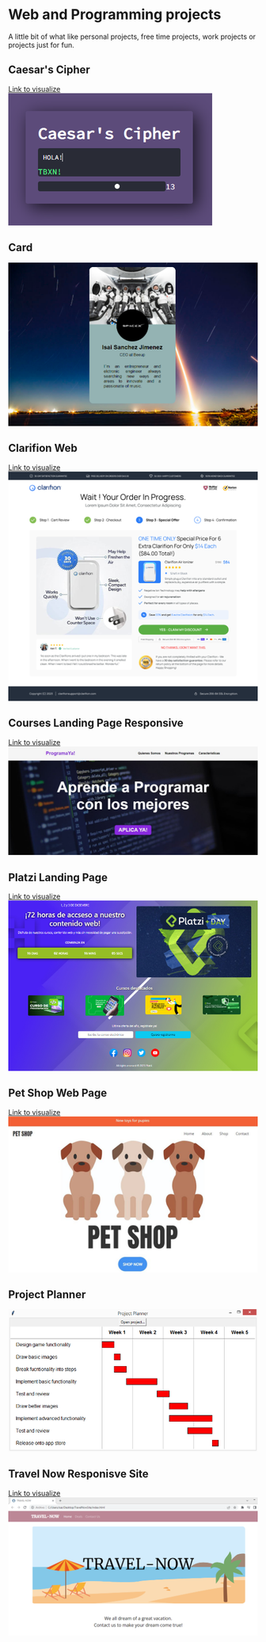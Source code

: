 <h1>Web and Programming projects</h1>
A little bit of what like personal projects, free time projects, work projects or projects just for fun.
<h2>Caesar's Cipher</h2>
<a href="https://caesarsciphergui.netlify.app/">Link to visualize</a>
<img src="CaesarsCipher/CaesarsCipher.PNG">
<br>
<h2>Card</h2>
<img src="Card/Card.PNG">
<br>
<h2>Clarifion Web</h2>
<a href="https://clarifionweb.netlify.app/">Link to visualize</a>
<img src="ClarifionWeb/Clarifion Upsell.png">
<br>
<h2>Courses Landing Page Responsive</h2>
<a href="https://courseslandingpage.netlify.app/">Link to visualize</a>
<img src="CoursesLandingPageResponsive/CoursesResponsiveLanding.JPG">
<br>
<h2>Platzi Landing Page</h2>
<a href="https://platzilandingpage.netlify.app/">Link to visualize</a>
<img src="PlatziLandingPage/LandingPage.PNG"></img>
<br>
<h2>Pet Shop Web Page</h2>
<a href="https://boisterous-griffin-2d08f4.netlify.app/">Link to visualize</a>
<img src="PetShopWebPage/PetShop.JPG">
<br>
<h2>Project Planner</h2>
<img src="ProjectPlanner/ProjectPlanner.PNG">
<br>
<h2>Travel Now Responisve Site</h2>
<a href="https://travelnowsite.netlify.app/">Link to visualize</a>
<img src="TravelNowSite/TravelNow.PNG">


